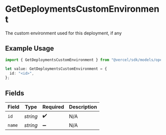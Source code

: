 # GetDeploymentsCustomEnvironment

The custom environment used for this deployment, if any

## Example Usage

```typescript
import { GetDeploymentsCustomEnvironment } from "@vercel/sdk/models/operations/getdeployments.js";

let value: GetDeploymentsCustomEnvironment = {
  id: "<id>",
};
```

## Fields

| Field              | Type               | Required           | Description        |
| ------------------ | ------------------ | ------------------ | ------------------ |
| `id`               | *string*           | :heavy_check_mark: | N/A                |
| `name`             | *string*           | :heavy_minus_sign: | N/A                |